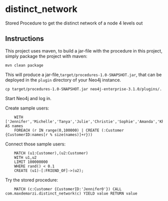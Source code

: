 # distinct_network
Stored Procedure to get the distinct network of a node 4 levels out

Instructions
------------ 

This project uses maven, to build a jar-file with the procedure in this
project, simply package the project with maven:

    mvn clean package

This will produce a jar-file,`target/procedures-1.0-SNAPSHOT.jar`,
that can be deployed in the `plugin` directory of your Neo4j instance.

    cp target/procedures-1.0-SNAPSHOT.jar neo4j-enterprise-3.1.0/plugins/.

Start Neo4j and log in.

Create sample users:

        WITH ['Jennifer','Michelle','Tanya','Julie','Christie','Sophie','Amanda','Khloe','Sarah','Kaylee'] AS names 
        FOREACH (r IN range(0,100000) | CREATE (:Customer {CustomerID:names[r % size(names)]+r}))
        
Connect those sample users:
        
        MATCH (u1:Customer),(u2:Customer)
        WITH u1,u2
        LIMIT 100000000
        WHERE rand() < 0.1
        CREATE (u1)-[:FRIEND_OF]->(u2);

Try the stored procedure:
        
        MATCH (c:Customer {CustomerID:'Jennifer0'}) CALL com.maxdemarzi.distinct_network(c) YIELD value RETURN value
